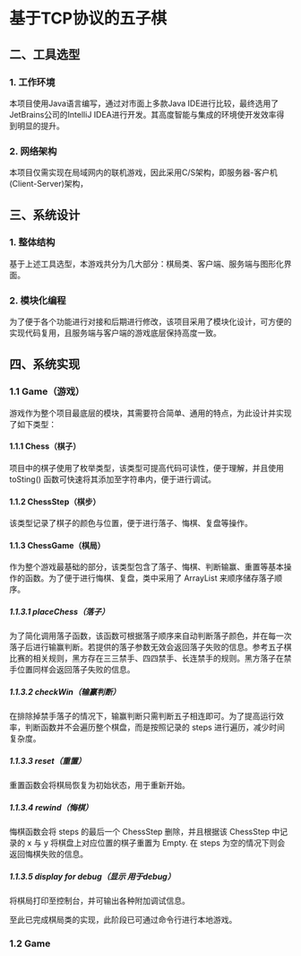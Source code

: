 # 基于TCP协议的五子棋

## 二、工具选型

### 1. 工作环境

本项目使用Java语言编写，通过对市面上多款Java IDE进行比较，最终选用了JetBrains公司的IntelliJ IDEA进行开发。其高度智能与集成的环境使开发效率得到明显的提升。

### 2. 网络架构

本项目仅需实现在局域网内的联机游戏，因此采用C/S架构，即服务器-客户机(Client-Server)架构，

## 三、系统设计

### 1. 整体结构

基于上述工具选型，本游戏共分为几大部分：棋局类、客户端、服务端与图形化界面。

### 2. 模块化编程

为了便于各个功能进行对接和后期进行修改，该项目采用了模块化设计，可方便的实现代码复用，且服务端与客户端的游戏底层保持高度一致。

## 四、系统实现

### 1.1 Game（游戏）

游戏作为整个项目最底层的模块，其需要符合简单、通用的特点，为此设计并实现了如下类型：

#### 1.1.1 Chess（棋子）

项目中的棋子使用了枚举类型，该类型可提高代码可读性，便于理解，并且使用 toSting() 函数可快速将其添加至字符串内，便于进行调试。

#### 1.1.2 ChessStep（棋步）

该类型记录了棋子的颜色与位置，便于进行落子、悔棋、复盘等操作。

#### 1.1.3 ChessGame（棋局）

作为整个游戏最基础的部分，该类型包含了落子、悔棋、判断输赢、重置等基本操作的函数。为了便于进行悔棋、复盘，类中采用了 ArrayList 来顺序储存落子顺序。

##### 1.1.3.1 placeChess（落子）

为了简化调用落子函数，该函数可根据落子顺序来自动判断落子颜色，并在每一次落子后进行输赢判断。若提供的落子参数无效会返回落子失败的信息。参考五子棋比赛的相关规则，黑方存在三三禁手、四四禁手、长连禁手的规则。黑方落子在禁手位置同样会返回落子失败的信息。

##### 1.1.3.2 checkWin（输赢判断）

在排除掉禁手落子的情况下，输赢判断只需判断五子相连即可。为了提高运行效率，判断函数并不会遍历整个棋盘，而是按照记录的 steps 进行遍历，减少时间复杂度。

##### 1.1.3.3 reset（重置）

重置函数会将棋局恢复为初始状态，用于重新开始。

##### 1.1.3.4 rewind（悔棋）

悔棋函数会将 steps 的最后一个 ChessStep 删除，并且根据该 ChessStep 中记录的 x 与 y 将棋盘上对应位置的棋子重置为 Empty. 在 steps 为空的情况下则会返回悔棋失败的信息。

##### 1.1.3.5 display *for debug*（显示 *用于debug*）

将棋局打印至控制台，并可输出各种附加调试信息。

至此已完成棋局类的实现，此阶段已可通过命令行进行本地游戏。

### 1.2 Game



